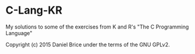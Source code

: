 # C-Lang-KR

My solutions to some of the exercises from K and R's "The C Programming Language"

Copyright (c) 2015 Daniel Brice under the terms of the GNU GPLv2.
